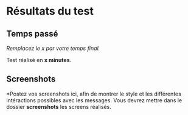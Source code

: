 # Résultats du test

## Temps passé

*Remplacez le x par votre temps final.*

Test réalisé en **x minutes**.

## Screenshots

*Postez vos screenshots ici, afin de montrer le style et les différentes intéractions possibles avec les messages. Vous devrez mettre dans le dossier **screenshots** les screens réalisés.

